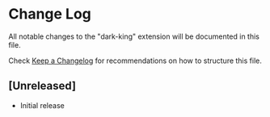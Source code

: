 # Change Log

All notable changes to the "dark-king" extension will be documented in this file.

Check [Keep a Changelog](http://keepachangelog.com/) for recommendations on how to structure this file.

## [Unreleased]

- Initial release
